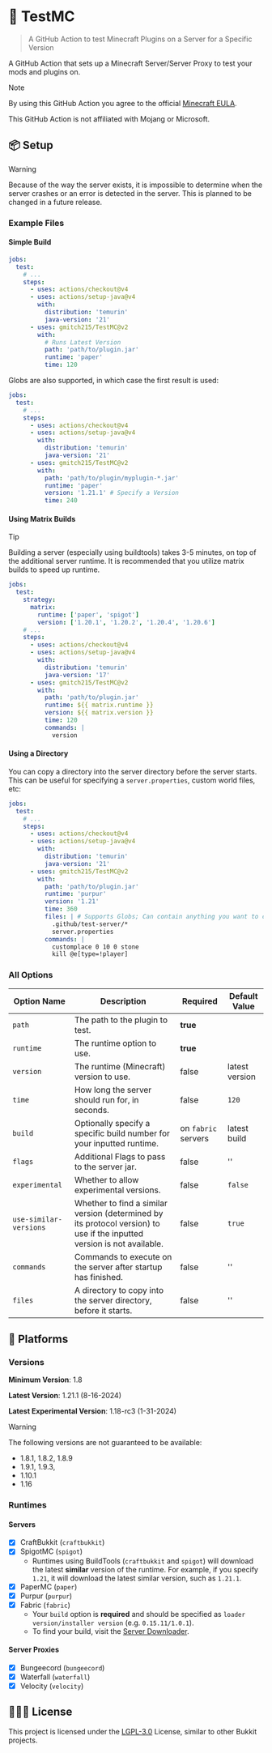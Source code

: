 # 🔬 TestMC

> A GitHub Action to test Minecraft Plugins on a Server for a Specific Version

A GitHub Action that sets up a Minecraft Server/Server Proxy to test your mods and plugins on.

> [!NOTE]
> By using this GitHub Action you agree to the official [Minecraft EULA](https://www.minecraft.net/en-us/eula).
>
> This GitHub Action is not affiliated with Mojang or Microsoft.

## 📦 Setup

> [!WARNING]
> Because of the way the server exists, it is impossible to determine when the server crashes or an error is detected in the server. This is planned to be changed in a future release.

### Example Files

#### Simple Build

```yaml
jobs:
  test:
    # ...
    steps:
      - uses: actions/checkout@v4
      - uses: actions/setup-java@v4
        with:
          distribution: 'temurin'
          java-version: '21'
      - uses: gmitch215/TestMC@v2
        with:
          # Runs Latest Version
          path: 'path/to/plugin.jar'
          runtime: 'paper'
          time: 120
```

Globs are also supported, in which case the first result is used:

```yaml
jobs:
  test:
    # ...
    steps:
      - uses: actions/checkout@v4
      - uses: actions/setup-java@v4
        with:
          distribution: 'temurin'
          java-version: '21'
      - uses: gmitch215/TestMC@v2
        with:
          path: 'path/to/plugin/myplugin-*.jar'
          runtime: 'paper'
          version: '1.21.1' # Specify a Version
          time: 240
```

#### Using Matrix Builds

> [!TIP]
> Building a server (especially using buildtools) takes 3-5 minutes, on top of the additional server runtime. It is recommended that you utilize matrix builds to speed up runtime.

```yaml
jobs:
  test:
    strategy:
      matrix:
        runtime: ['paper', 'spigot']
        version: ['1.20.1', '1.20.2', '1.20.4', '1.20.6']
    # ...
    steps:
      - uses: actions/checkout@v4
      - uses: actions/setup-java@v4
        with:
          distribution: 'temurin'
          java-version: '17'
      - uses: gmitch215/TestMC@v2
        with:
          path: 'path/to/plugin.jar'
          runtime: ${{ matrix.runtime }}
          version: ${{ matrix.version }}
          time: 120
          commands: |
            version
```

#### Using a Directory

You can copy a directory into the server directory before the server starts. This can be useful for specifying a `server.properties`, custom world files, etc:

```yaml
jobs:
  test:
    # ...
    steps:
      - uses: actions/checkout@v4
      - uses: actions/setup-java@v4
        with:
          distribution: 'temurin'
          java-version: '21'
      - uses: gmitch215/TestMC@v2
        with:
          path: 'path/to/plugin.jar'
          runtime: 'purpur'  
          version: '1.21'
          time: 360
          files: | # Supports Globs; Can contain anything you want to copy
            .github/test-server/* 
            server.properties
          commands: |
            customplace 0 10 0 stone
            kill @e[type=!player]
```

### All Options

| Option Name            | Description                                                                                                             | Required            | Default Value  |
|------------------------|-------------------------------------------------------------------------------------------------------------------------|---------------------|----------------|
| `path`                 | The path to the plugin to test.                                                                                         | **true**            |                |
| `runtime`              | The runtime option to use.                                                                                              | **true**            |                |
| `version`              | The runtime (Minecraft) version to use.                                                                                 | false               | latest version |
| `time`                 | How long the server should run for, in seconds.                                                                         | false               | `120`          |
| `build`                | Optionally specify a specific build number for your inputted runtime.                                                   | on `fabric` servers | latest build   |
| `flags`                | Additional Flags to pass to the server jar.                                                                             | false               | ''             |
| `experimental`         | Whether to allow experimental versions.                                                                                 | false               | `false`        |
| `use-similar-versions` | Whether to find a similar version (determined by its protocol version) to use if the inputted version is not available. | false               | `true`         |
| `commands`             | Commands to execute on the server after startup has finished.                                                           | false               | ''             |
| `files`                | A directory to copy into the server directory, before it starts.                                                        | false               | ''             |

## 📕 Platforms

### Versions

**Minimum Version**: 1.8

**Latest Version**: 1.21.1 (8-16-2024)

**Latest Experimental Version**: 1.18-rc3 (1-31-2024)

> [!WARNING]
> The following versions are not guaranteed to be available:
>
> - 1.8.1, 1.8.2, 1.8.9
> - 1.9.1, 1.9.3,
> - 1.10.1
> - 1.16

### Runtimes

#### Servers

- [x] CraftBukkit (`craftbukkit`)
- [x] SpigotMC (`spigot`)
  - Runtimes using BuildTools (`craftbukkit` and `spigot`) will download the latest **similar** version of the runtime. For example, if you specify `1.21`, it will download the latest similar version, such as `1.21.1`.
- [x] PaperMC (`paper`)
- [x] Purpur (`purpur`)
- [x] Fabric (`fabric`)
  - Your `build` option is **required** and should be specified as `loader version/installer version` (e.g. `0.15.11/1.0.1`).
  - To find your build, visit the [Server Downloader](https://fabricmc.net/use/server/).

#### Server Proxies

- [x] Bungeecord (`bungeecord`)
- [x] Waterfall (`waterfall`)
- [x] Velocity (`velocity`)

## 🧑🏾‍💻 License

This project is licensed under the [LGPL-3.0](LICENSE) License, similar to other Bukkit projects.
